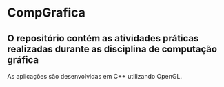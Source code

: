 # CompGrafica

<H2>O repositório contém as atividades práticas realizadas durante as disciplina de computação gráfica</h2>

As aplicações são desenvolvidas em C++ utilizando OpenGL.
